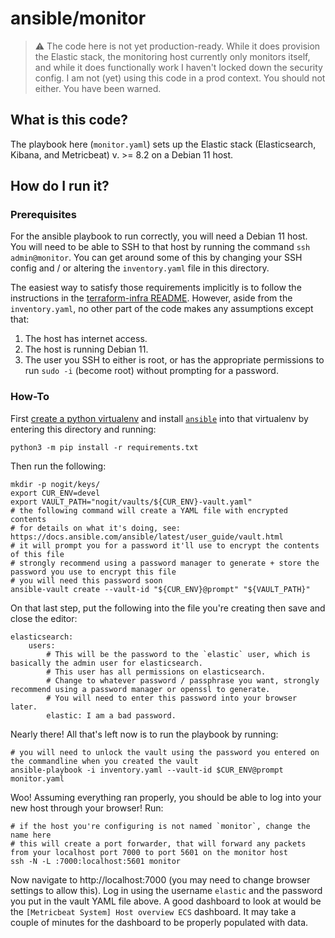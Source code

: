 
# ansible/monitor

> :warning: The code here is not yet production-ready.
> While it does provision the Elastic stack, the monitoring host currently only monitors itself, and while it does functionally work I haven't locked down the security config.
> I am not (yet) using this code in a prod context.
> You should not either.
> You have been warned.

## What is this code?

The playbook here (`monitor.yaml`) sets up the Elastic stack (Elasticsearch, Kibana, and Metricbeat) v. >= 8.2 on a Debian 11 host.

## How do I run it?

### Prerequisites

For the ansible playbook to run correctly, you will need a Debian 11 host.
You will need to be able to SSH to that host by running the command `ssh admin@monitor`.
You can get around some of this by changing your SSH config and / or altering the `inventory.yaml` file in this directory.

The easiest way to satisfy those requirements implicitly is to follow the instructions in the [terraform-infra README][].
However, aside from the `inventory.yaml`, no other part of the code makes any assumptions except that:

1. The host has internet access.
2. The host is running Debian 11.
3. The user you SSH to either is root, or has the appropriate permissions to run `sudo -i` (become root) without prompting for a password.

### How-To

First [create a python virtualenv][] and install [`ansible`][] into that virtualenv by entering this directory and running:

    python3 -m pip install -r requirements.txt

Then run the following:

    mkdir -p nogit/keys/
    export CUR_ENV=devel
    export VAULT_PATH="nogit/vaults/${CUR_ENV}-vault.yaml"
    # the following command will create a YAML file with encrypted contents
    # for details on what it's doing, see: https://docs.ansible.com/ansible/latest/user_guide/vault.html
    # it will prompt you for a password it'll use to encrypt the contents of this file
    # strongly recommend using a password manager to generate + store the password you use to encrypt this file
    # you will need this password soon
    ansible-vault create --vault-id "${CUR_ENV}@prompt" "${VAULT_PATH}"

On that last step, put the following into the file you're creating then save and close the editor:

    elasticsearch:
        users:
            # This will be the password to the `elastic` user, which is basically the admin user for elasticsearch.
            # This user has all permissions on elasticsearch.
            # Change to whatever password / passphrase you want, strongly recommend using a password manager or openssl to generate.
            # You will need to enter this password into your browser later.
            elastic: I am a bad password.

Nearly there! All that's left now is to run the playbook by running:

    # you will need to unlock the vault using the password you entered on the commandline when you created the vault
    ansible-playbook -i inventory.yaml --vault-id $CUR_ENV@prompt monitor.yaml

Woo! Assuming everything ran properly, you should be able to log into your new host through your browser!
Run:

    # if the host you're configuring is not named `monitor`, change the name here
    # this will create a port forwarder, that will forward any packets from your localhost port 7000 to port 5601 on the monitor host
    ssh -N -L :7000:localhost:5601 monitor

Now navigate to http://localhost:7000 (you may need to change browser settings to allow this).
Log in using the username `elastic` and the password you put in the vault YAML file above.
A good dashboard to look at would be the `[Metricbeat System] Host overview ECS` dashboard.
It may take a couple of minutes for the dashboard to be properly populated with data.

[terraform-infra README]: https://github.com/adeck/terraform-infra/
[create a python virtualenv]: https://docs.python.org/3/tutorial/venv.html
[`ansible`]: https://www.ansible.com/

